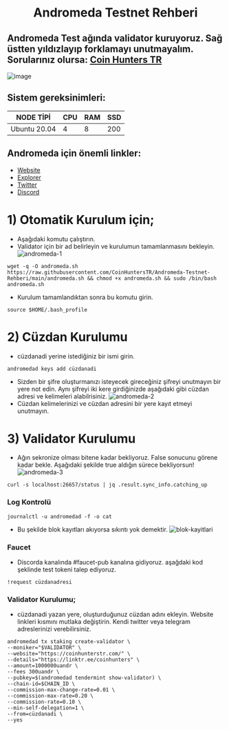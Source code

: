 <h1 align="center">Andromeda Testnet Rehberi

## Andromeda Test ağında  validator kuruyoruz. Sağ üstten yıldızlayıp forklamayı unutmayalım. Sorularınız olursa: <a href="https://t.me/CoinHuntersTR/34102" target="_blank" rel="Coin Hunters TR" >Coin Hunters TR</a>

![image](https://miro.medium.com/v2/resize:fit:4800/format:webp/1*xC-wZV_HIWzLVEXWNNlsHQ.png)

## Sistem gereksinimleri:
NODE TİPİ | CPU     | RAM      | SSD     |
| ------------- | ------------- | ------------- | -------- |
| Ubuntu 20.04 |4          | 8         | 200  |
 

## Andromeda için önemli linkler:
- <a href="https://andromedaprotocol.io/" target="_blank">Website</a>
- <a href="https://andromeda.explorers.guru/" target="_blank">Explorer</a>
- <a href="https://twitter.com/andromedaprot" target="_blank">Twitter</a>
- <a href="https://discord.gg/a78qDEUF" target="_blank">Discord</a>



# 1) Otomatik Kurulum için;

- Aşağıdaki komutu çalıştırın. 
- Validator için bir ad belirleyin ve kurulumun tamamlanmasını bekleyin.
 ![andromeda-1](https://user-images.githubusercontent.com/111747226/223242085-09fc964b-0dc5-4628-932f-6c1aefaf0b1a.png)
```
wget -q -O andromeda.sh https://raw.githubusercontent.com/CoinHuntersTR/Andromeda-Testnet-Rehberi/main/andromeda.sh && chmod +x andromeda.sh && sudo /bin/bash andromeda.sh
```
- Kurulum tamamlandıktan sonra bu komutu girin.
```
source $HOME/.bash_profile
```

# 2) Cüzdan Kurulumu

- cüzdanadi yerine istediğiniz bir ismi girin.
```
andromedad keys add cüzdanadi
```
- Sizden bir şifre oluşturmanızı isteyecek gireceğiniz şifreyi unutmayın bir yere not edin. Aynı şifreyi iki kere girdiğinizde aşağıdaki gibi cüzdan adresi ve kelimeleri alabilrisiniz.
![andromeda-2](https://user-images.githubusercontent.com/111747226/223243262-a2931fab-0091-46d9-a4b5-e0a6f15c9d26.png)
- Cüzdan kelimelerinizi ve cüzdan adresini bir yere kayıt etmeyi unutmayın.

# 3) Validator Kurulumu
  
- Ağın sekronize olması bitene kadar bekliyoruz. False sonucunu görene kadar bekle. Aşağıdaki şekilde true aldığın sürece bekliyorsun!
 ![andromeda-3](https://user-images.githubusercontent.com/111747226/223243839-89a58c62-6150-4b5e-886b-408b2d26a7bc.png)
  
```
curl -s localhost:26657/status | jq .result.sync_info.catching_up
```
### Log Kontrolü
  
```
journalctl -u andromedad -f -o cat
``` 
- Bu şekilde blok kayıtları akıyorsa sıkıntı yok demektir.
![blok-kayitlari](https://user-images.githubusercontent.com/111747226/223246515-30f69bc4-75fc-4993-b105-067c06a50a1c.png)
 ### Faucet
 - Discorda kanalında #faucet-pub kanalına gidiyoruz. aşağdaki kod şeklinde test tokeni talep ediyoruz.
  
```
!request cüzdanadresi
``` 

### Validator Kurulumu;
 - cüzdanadi yazan yere, oluşturduğunuz cüzdan adını ekleyin. Website linkleri kısmını mutlaka değiştirin. Kendi twitter veya telegram adreslerinizi verebilirsiniz.
```
andromedad tx staking create-validator \
--moniker="$VALIDATOR" \
--website="https://coinhunterstr.com/" \
--details="https://linktr.ee/coinhunters" \
--amount=1000000uandr \
--fees 300uandr \
--pubkey=$(andromedad tendermint show-validator) \
--chain-id=$CHAIN_ID \
--commission-max-change-rate=0.01 \
--commission-max-rate=0.20 \
--commission-rate=0.10 \
--min-self-delegation=1 \
--from=cüzdanadi \
--yes
```
